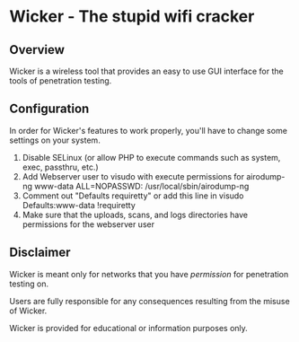 Wicker - The stupid wifi cracker
================================

Overview
--------
Wicker is a wireless tool that provides an easy to use GUI interface for the tools of penetration testing.

Configuration
-------------
In order for Wicker's features to work properly, you'll have to change some settings on your system.

1. Disable SELinux (or allow PHP to execute commands such as system, exec, passthru, etc.)
2. Add Webserver user to visudo with execute permissions for airodump-ng
    www-data        ALL=NOPASSWD:   /usr/local/sbin/airodump-ng
3. Comment out "Defaults requiretty" or add this line in visudo
    Defaults:www-data !requiretty
4. Make sure that the uploads, scans, and logs directories have permissions for the webserver user

Disclaimer
----------
Wicker is meant only for networks that you have *permission* for penetration testing on.

Users are fully responsible for any consequences resulting from the misuse of Wicker.

Wicker is provided for educational or information purposes only.
